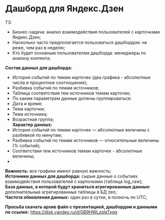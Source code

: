 # Дашборд для Яндекс.Дзен  

ТЗ:  
- Бизнес-задача: анализ взаимодействия пользователей с карточками Яндекс.Дзен;  
- Насколько часто предполагается пользоваться дашбордом: не реже, чем раз в неделю;  
- Кто будет основным пользователем дашборда: менеджеры по анализу контента;  

**Состав данных для дашборда:**  
- История событий по темам карточек (два графика - абсолютные числа и процентное соотношение);  
- Разбивка событий по темам источников;  
- Таблица соответствия тем источников темам карточек;  
- По каким параметрам данные должны группироваться:  
- Дата и время;  
- Тема карточки;  
- Тема источника;  
- Возрастная группа;  
**Характер данных:**  
- История событий по темам карточек — абсолютные величины с разбивкой по минутам;  
- Разбивка событий по темам источников — относительные величины (% событий);  
- Соответствия тем источников темам карточек - абсолютные величины;  
- 
**Важность:** все графики имеют равную важность;  
**Источники данных для дашборда:** cырые данные о событиях взаимодействия пользователей с карточками (таблица log_raw);  
**База данных, в которой будут храниться агрегированные данные:** дополнительные агрегированные таблицы в БД zen;  
**Частота обновления данных:** один раз в сутки, в полночь по UTC;  

**Просьба скачать архив файл с презентацией, дашбордом и данными по ссылке:** https://disk.yandex.ru/d/GB9HWLzqIeTxgg
